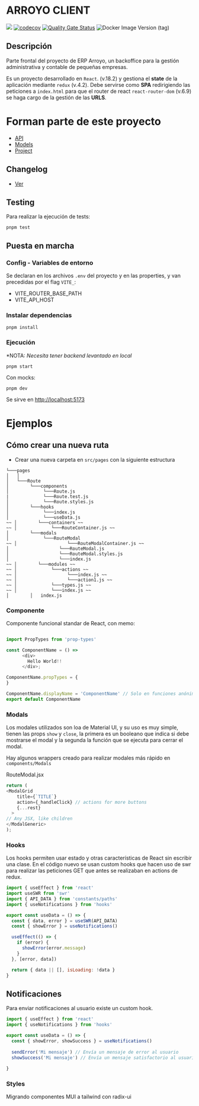 # ARROYO CLIENT

![](https://github.com/soker90/arroyo-erp-client/workflows/Node.js%20CI/badge.svg)
[![codecov](https://codecov.io/gh/soker90/arroyo-erp-client/branch/master/graph/badge.svg?token=YAYNYU2EI2)](https://codecov.io/gh/soker90/arroyo-erp-client)
[![Quality Gate Status](https://sonarcloud.io/api/project_badges/measure?project=soker90_arroyo-erp-client&metric=alert_status)](https://sonarcloud.io/dashboard?id=soker90_arroyo-erp-client)
![Docker Image Version (tag)](https://img.shields.io/docker/v/soker90/arroyo-erp-client/latest)

## Descripción
Parte frontal del proyecto de ERP Arroyo, un backoffice para la gestión administrativa y contable de pequeñas empresas.

Es un proyecto desarrollado en `React`. (v.18.2) y gestiona el **state** de la aplicación mediante `redux` (v.4.2). Debe servirse como **SPA** redirigiendo las peticiones a `index.html` para que el router de react `react-router-dom` (v.6.9) se haga cargo de la gestión de las **URLS**.

# Forman parte de este proyecto
- [API](https://github.com/soker90/arroyo-erp-api) 
- [Models](https://github.com/soker90/arroyo-erp-models)
- [Project](https://github.com/soker90/arroyo-erp-project)

## Changelog
- [Ver](https://github.com/soker90/arroyo-erp-client/blob/master/CHANGELOG)

## Testing

Para realizar la ejecución de tests:

`pnpm test`

## Puesta en marcha

### Config - Variables de entorno

Se declaran en los archivos `.env` del proyecto y en las properties, y van precedidas por el flag `VITE_`:

- VITE_ROUTER_BASE_PATH
- VITE_API_HOST

### Instalar dependencias

`pnpm install`

### Ejecución

*NOTA: *Necesita tener backend levantado en local*

`pnpm start`

Con mocks:

`pnpm dev`

Se sirve en <http://localhost:5173>


# Ejemplos

## Cómo crear una nueva ruta

  - Crear una nueva carpeta en `src/pages` con la siguiente estructura
```
└───pages
│   │
│   └───Route
│        └───components
│             └───Route.js
|             └───Route.test.js
│             └───Route.styles.js
│        └───hooks
│             └───index.js
│             └───useData.js
~~ │        └───containers ~~
~~ │             └───RouteContainer.js ~~ 
│        └───modals
│             └───RouteModal
~~ │                   └───RouteModalContainer.js ~~ 
│                   └───RouteModal.js
│                   └───RouteModal.styles.js
│                   └───index.js
~~ │        └───modules ~~ 
~~ │             └───actions ~~ 
~~ │                   └───index.js ~~ 
~~ │                   └───action1.js ~~ 
~~ │             └───types.js ~~ 
~~ │             └───index.js ~~ 
│        │   index.js
```

### Componente

Componente funcional standar de React, con memo:
```js

import PropTypes from 'prop-types'

const ComponentName = () =>
      <div>
        Hello World!!
      </div>;

ComponentName.propTypes = {
}

ComponentName.displayName = 'ComponentName' // Solo en funciones anónimas
export default ComponentName
```

### Modals
Los modales utilizados son loa de Material UI, y su uso es muy simple, tienen las props `show` y `close`,
la primera es un booleano que indica si debe mostrarse el modal y la segunda la función que se ejecuta para cerrar el modal.

Hay algunos wrappers creado para realizar modales más rápido en `components/Modals`

RouteModal.jsx
```js
return (
<ModalGrid
    title={`TITLE`}
    action={_handleClick} // actions for more buttons
    {...rest}
  >
// Any JSX, like children
</ModalGeneric>
);
```

### Hooks
Los hooks permiten usar estado y otras características de React sin escribir una clase. En el código nuevo se usan custom hooks que hacen uso de swr para realizar las peticiones GET que antes se realizaban en actions de redux.

```js
import { useEffect } from 'react'
import useSWR from 'swr'
import { API_DATA } from 'constants/paths'
import { useNotifications } from 'hooks'

export const useData = () => {
  const { data, error } = useSWR(API_DATA)
  const { showError } = useNotifications()

  useEffect(() => {
    if (error) {
      showError(error.message)
    }
  }, [error, data])

  return { data || [], isLoading: !data }
}
```

## Notificaciones
Para enviar notificaciones al usuario existe un custom hook.

```js
import { useEffect } from 'react'
import { useNotifications } from 'hooks'

export const useData = () => {
  const { showError, showSuccess } = useNotifications()
  
  sendError('Mi mensaje') // Envía un mensaje de error al usuario
  showSuccess('Mi mensaje') // Envía un mensaje satisfactorio al usuario
  
}
````


### Styles
Migrando componentes MUI a tailwind con radix-ui

